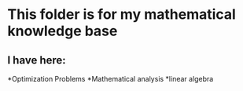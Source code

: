 # This folder is for my mathematical knowledge base

## I have here:
*Optimization Problems
*Mathematical analysis
*linear algebra
